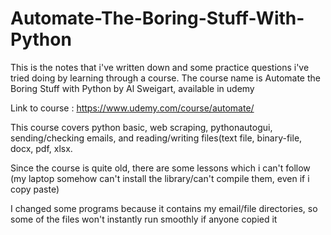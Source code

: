 # Automate-The-Boring-Stuff-With-Python

This is the notes that i've written down and some practice questions i've tried doing by learning through a course.
The course name is Automate the Boring Stuff with Python by Al Sweigart, available in udemy

Link to course : https://www.udemy.com/course/automate/

This course covers python basic, web scraping, pythonautogui, sending/checking emails, and reading/writing files(text file, binary-file, docx, pdf, xlsx.

Since the course is quite old, there are some lessons which i can't follow (my laptop somehow can't install the library/can't compile them, even if i copy paste)

I changed some programs because it contains my email/file directories, so some of the files won't instantly run smoothly if anyone copied it
